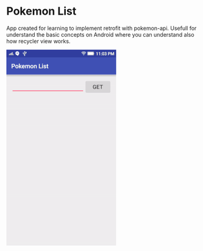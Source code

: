 # Pokemon List
App created for learning to implement retrofit with pokemon-api. Usefull for understand the basic concepts on Android where you can understand also how recycler view works.

![alt tag](demo.gif)
